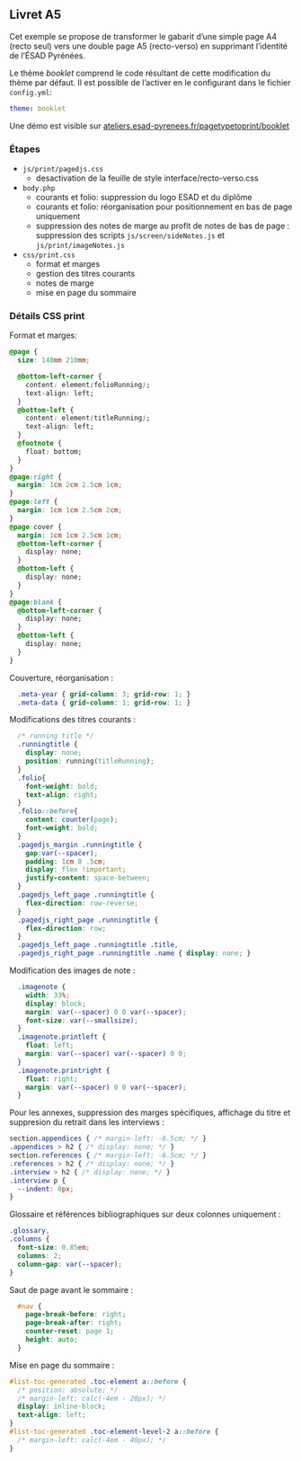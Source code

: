 ## Livret A5

Cet exemple se propose de transformer le gabarit d’une simple page A4 (recto seul) vers une double page A5 (recto-verso) en supprimant l’identité de l’ÉSAD Pyrénées.

Le thème _booklet_ comprend le code résultant de cette modification du thème par défaut. Il est possible de l’activer en le configurant dans le fichier `config.yml`:
```yml
theme: booklet
```
Une démo est visible sur [ateliers.esad-pyrenees.fr/pagetypetoprint/booklet](http://ateliers.esad-pyrenees.fr/pagetypetoprint/booklet/?print)

### Étapes 

* `js/print/pagedjs.css`
    * desactivation de la feuille de style interface/recto-verso.css
* `body.php`
    * courants et folio: suppression du logo ESAD et du diplôme
    * courants et folio: réorganisation pour positionnement en bas de page uniquement
    * suppression des notes de marge au profit de notes de bas de page : suppression des scripts `js/screen/sideNotes.js` et `js/print/imageNotes.js` 
* `css/print.css`
    * format et marges  
    * gestion des titres courants 
    * notes de marge 
    * mise en page du sommaire 

### Détails CSS print

Format et marges:
```css
@page {
  size: 148mm 210mm;

  @bottom-left-corner {
    content: element(folioRunning);
    text-align: left;
  }
  @bottom-left {
    content: element(titleRunning);
    text-align: left;
  }
  @footnote {
    float: bottom;
  }
}  
@page:right {
  margin: 1cm 2cm 2.5cm 1cm;
}
@page:left {
  margin: 1cm 1cm 2.5cm 2cm;
}
@page cover {
  margin: 1cm 1cm 2.5cm 1cm;    
  @bottom-left-corner {
    display: none;
  }
  @bottom-left {
    display: none;
  }
}
@page:blank {
  @bottom-left-corner {
    display: none;
  }
  @bottom-left {
    display: none;
  }
}
```

Couverture, réorganisation :
```css
  .meta-year { grid-column: 3; grid-row: 1; }
  .meta-data { grid-column: 1; grid-row: 1; }
```
Modifications des titres courants : 
```css
  /* running title */
  .runningtitle {
    display: none;
    position: running(titleRunning);
  }
  .folio{
    font-weight: bold;
    text-align: right;
  }
  .folio::before{
    content: counter(page);
    font-weight: bold;
  }
  .pagedjs_margin .runningtitle {
    gap:var(--spacer);
    padding: 1cm 0 .5cm;
    display: flex !important;
    justify-content: space-between;
  }
  .pagedjs_left_page .runningtitle {
    flex-direction: row-reverse;
  }
  .pagedjs_right_page .runningtitle {
    flex-direction: row;
  }
  .pagedjs_left_page .runningtitle .title,
  .pagedjs_right_page .runningtitle .name { display: none; }
```

Modification des images de note :
```css
  .imagenote {
    width: 33%;
    display: block;
    margin: var(--spacer) 0 0 var(--spacer);
    font-size: var(--smallsize);    
  }
  .imagenote.printleft {
    float: left;
    margin: var(--spacer) var(--spacer) 0 0;
  }
  .imagenote.printright {
    float: right;
    margin: var(--spacer) 0 0 var(--spacer);
  }
```

Pour les annexes, suppression des marges spécifiques, affichage du titre et suppresion du retrait dans les interviews :
```css
section.appendices { /* margin-left: -6.5cm; */ }
.appendices > h2 { /* display: none; */ }
section.references { /* margin-left: -6.5cm; */ }
.references > h2 { /* display: none; */ }
.interview > h2 { /* display: none; */ }
.interview p {
  --indent: 0px;
}
```
Glossaire et références bibliographiques sur deux colonnes uniquement :
```css
.glossary,
.columns {
  font-size: 0.85em;
  columns: 2;
  column-gap: var(--spacer);
}
```

Saut de page avant le sommaire :
```css
  #nav {
    page-break-before: right;
    page-break-after: right;
    counter-reset: page 1;
    height: auto;
  }
```
Mise en page du sommaire :
```css
#list-toc-generated .toc-element a::before {
  /* position: absolute; */
  /* margin-left: calc(-4em - 20px); */
  display: inline-block;
  text-align: left;
}
#list-toc-generated .toc-element-level-2 a::before {
  /* margin-left: calc(-4em - 40px); */
}
```